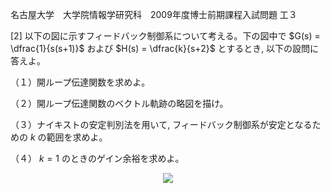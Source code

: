名古屋大学　大学院情報学研究科　2009年度博士前期課程入試問題 工３

\[2] 以下の図に示すフィードバック制御系について考える。下の図中で $G(s) = \dfrac{1}{s(s+1)}$ および $H(s) = \dfrac{k}{s+2}$ とするとき, 以下の設問に答えよ。

（１）開ループ伝達関数を求めよ。

（２）開ループ伝達関数のベクトル軌跡の略図を描け。

（３）ナイキストの安定判別法を用いて, フィードバック制御系が安定となるための $k$ の範囲を求めよ。

（４） $k = 1$ のときのゲイン余裕を求めよ。

<p align="center">
    <img src="https://gcdnb.pbrd.co/images/hdcr58TBRAAD.png?o=1"/>
</p>
